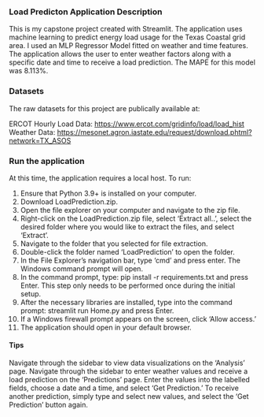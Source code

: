### Load Predicton Application Description
This is my capstone project created with Streamlit. The application uses machine learning to predict energy load usage for the Texas Coastal grid area. 
I used an MLP Regressor Model fitted on weather and time features. The application allows the user to enter weather factors along with a specific date and time to receive a load prediction.
The MAPE for this model was 8.113%.


### Datasets
The raw datasets for this project are publically available at:

ERCOT Hourly Load Data: https://www.ercot.com/gridinfo/load/load_hist  
Weather Data: https://mesonet.agron.iastate.edu/request/download.phtml?network=TX_ASOS

### Run the application
At this time, the application requires a local host. To run: 

1. Ensure that Python 3.9+ is installed on your computer.
2. Download LoadPrediction.zip. 
3. Open the file explorer on your computer and navigate to the zip file. 
4. Right-click on the LoadPrediction.zip file, select ‘Extract all..’, select the desired folder where you 
would like to extract the files, and select ‘Extract’. 
5. Navigate to the folder that you selected for file extraction. 
6. Double-click the folder named ‘LoadPrediction’ to open the folder.
7. In the File Explorer’s navigation bar, type ‘cmd’ and press enter. The Windows command 
prompt will open.
8. In the command prompt, type: pip install -r requirements.txt and press Enter. This step only 
needs to be performed once during the initial setup.
9. After the necessary libraries are installed, type into the command prompt: streamlit run 
Home.py and press Enter.
10. If a Windows firewall prompt appears on the screen, click ‘Allow access.’
11. The application should open in your default browser. 

#### Tips
Navigate through the sidebar to view data visualizations on the ‘Analysis’ page.
Navigate through the sidebar to enter weather values and receive a load prediction on the 
‘Predictions’ page. Enter the values into the labelled fields, choose a date and a time, and select 
‘Get Prediction.’ To receive another prediction, simply type and select new values, and select 
the ‘Get Prediction’ button again.

